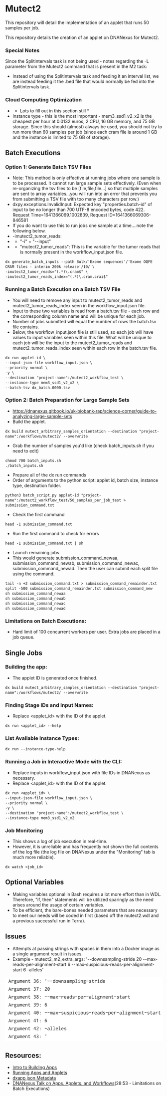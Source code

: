 # Mutect2

This repository will detail the implementation of an applet that runs 50 samples per job.

This repository details the creation of an applet on DNANexus for Mutect2.

### Special Notes
Since the Splitintervals task is not being used - notes regarding the -L parameter from the Mutect2 command that is present in the M2 task:
- Instead of using the Splitintervals task and feeding it an interval list, we are instead feeding it the .bed file that would normally be fed into the Splitintervals task.

### Cloud Computing Optimization
- * Lots to fill out in this section still *
- Instance type - this is the most important - mem3_ssd1_v2_x2 is the cheapest per hour at 0.0132 euros, 2 CPU, 16 GB memory, and 75 GB storage. Since this should (almost) always be used, you should not try to run more than 60 samples per job (since each cram file is around 1 GB and the instance is limited to 75 GB of storage).

## Batch Executions

### Option 1: Generate Batch TSV Files
- Note: This method is only effective at running jobs where one sample is to be processed. It cannot run large sample sets effectively. (Even when re-organizing the tsv files to be [file,file,file...] so that multiple samples are sent to array variables...you will run into an error that prevents you from submitting a TSV file with too many characters per row.)
- dxpy.exceptions.InvalidInput: Expected key "properties.batch-id" of input to be no longer than 700 UTF-8 encoded bytes, code 422. Request Time=1641366069.1002839, Request ID=1641366069306-846581
- If you do want to use this to run jobs one sample at a time....note the following below.
- -imutect2_tumor_reads:
- * "-i" = "--input"
- * "mutect2_tumor_reads": This is the variable for the tumor reads that is normally present in the workflow_input.json file.
```
dx generate_batch_inputs --path Bulk/'Exome sequences'/'Exome OQFE CRAM files - interim 200k release'/10/ \
-imutect2_tumor_reads="(.*)\.cram$" \
-imutect2_tumor_reads_index="(.*)\.cram.crai$"
```

### Running a Batch Execution on a Batch TSV File
- You will need to remove any input to mutect2_tumor_reads and mutect2_tumor_reads_index seen in the workflow_input.json file.
- Input to these two variables is read from a batch.tsv file - each row and the corresponding column name and will be unique for each job.
- Number of jobs submitted will equal the number of rows the batch.tsv file contains.
- Below, the workflow_input.json file is still used, so each job will have values to input variables seen within this file. What will be unique to each job will be the input to the mutect2_tumor_reads and mutect2_tumor_reads_index seen within each row in the batch.tsv file.
```
dx run applet-id \
--input-json-file workflow_input.json \
--priority normal \
-y \
--destination "project-name":/mutect2_workflow_test \
--instance-type mem3_ssd1_v2_x2 \
--batch-tsv dx_batch.0000.tsv
```

### Option 2: Batch Preparation for Large Sample Sets
- https://dnanexus.gitbook.io/uk-biobank-rap/science-corner/guide-to-analyzing-large-sample-sets
- Build the applet.
```
dx build mutect_arbitrary_samples_orientation --destination "project-name":/workflows/mutect2/ --overwrite
```
- Grab the number of samples you'd like (check batch_inputs.sh if you need to edit)
```
chmod 700 batch_inputs.sh
./batch_inputs.sh
```
- Prepare all of the dx run commands
- Order of arguments to the python script: applet id, batch size, instance type, destination folder.
```
python3 batch_script.py applet-id "project-name":/mutect2_workflow_test/50_samples_per_job_test > submission_command.txt
```
- Check the first command
```
head -1 submission_command.txt
```
- Run the first command to check for errors
```
head -1 submission_command.txt | sh
```
- Launch remaining jobs
- This would generate submission_command_newaa, submission_command_newab, submission_command_newac, submission_command_newad. Then the user can submit each split file using the command.
```
tail -n +2 submission_command.txt > submission_command_remainder.txt
split -500 submission_command_remainder.txt submission_command_new
sh submission_command_newaa
sh submission_command_newab
sh submission_command_newac
sh submission_command_newad
```

### Limitations on Batch Executions:
- Hard limit of 100 concurrent workers per user. Extra jobs are placed in a job queue.

## Single Jobs

### Building the app:
- The applet ID is generated once finished.
```
dx build mutect_arbitrary_samples_orientation --destination "project-name":/workflows/mutect2/ --overwrite
```

### Finding Stage IDs and Input Names:
- Replace <applet_id> with the ID of the applet.
```
dx run <applet_id> --help
```

### List Available Instance Types:
```
dx run --instance-type-help
```

### Running a Job in Interactive Mode with the CLI:
- Replace inputs in workflow_input.json with file IDs in DNANexus as necessary.
- Replace <applet_id> with the ID of the applet.
```
dx run <applet_id> \
--input-json-file workflow_input.json \
--priority normal \
-y \
--destination "project-name":/mutect2_workflow_test \
--instance-type mem3_ssd1_v2_x2
```

### Job Monitoring
- This shows a log of job execution in real-time.
- However, it is unreliable and has frequently not shown the full contents of the log file (the log file on DNANexus under the "Monitoring" tab is much more reliable).
```
dx watch <job_id>
```

## Optional Variables
- Making variables optional in Bash requires a lot more effort than in WDL. Therefore, "if, then" statements will be utilized sparingly as the need arises around the usage of certain variables.
- To be efficient, the bare-bones needed parameters that are necessary to meet our needs will be coded in first (based off the mutect2.wdl and a previous successful run in Terra).

## Issues
- Attempts at passing strings with spaces in them into a Docker image as a single argument result in issues.
- Example - mutect2_m2_extra_args: '--downsampling-stride 20 --max-reads-per-alignment-start 6 --max-suspicious-reads-per-alignment-start 6 -alleles'

![issues](issues/issue1.png)

## Resources:

- [Intro to Building Apps](https://documentation.dnanexus.com/developer/apps/intro-to-building-apps)
- [Running Apps and Applets](https://documentation.dnanexus.com/user/running-apps-and-workflows/running-apps-and-applets)
- [dxapp.json Metadata](https://documentation.dnanexus.com/developer/apps/app-metadata)
- [DNANexus Talk on Apps, Applets, and Workflows](https://www.youtube.com/watch?v=U8QZAGwnUm0)(28:53 - Limitations on Batch Executions)
